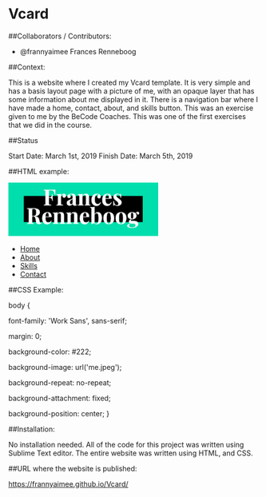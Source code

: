 # Vcard

##Collaborators / Contributors:

* @frannyaimee Frances Renneboog

##Context:

This is a website where I created my Vcard template. It is very simple and has a basis layout page with a picture of me, with an opaque layer that has some information about me displayed in it. There is a navigation bar where I have made a home, contact, about, and skills button. This was an exercise given to me by the BeCode Coaches. This was one of the first exercises that we did in the course.

##Status

Start Date: March 1st, 2019
Finish Date: March 5th, 2019


##HTML example:

<div class="container">
	<a href="index.html"><img src="logo.png" alt="logo" class="logo"></a>
	<nav>
		<ul class="menu">
		  <li><a href="index.html">Home</a></li>
		  <li><a href="about.html">About</a></li>
		  <li><a href="skills.html">Skills</a></li>
		  <li><a href="contact.html">Contact</a></li>
		</ul>
	</nav>
</div>

##CSS Example:

body { 
  
font-family: 'Work Sans', sans-serif;
  
margin: 0;
  
background-color: #222;
  
background-image: url('me.jpeg');
  
background-repeat: no-repeat;
  
background-attachment: fixed;
  
background-position: center; 
}


##Installation:

No installation needed. All of the code for this project was written using Sublime Text editor. The entire website was written using HTML, and CSS.

##URL where the website is published:

https://frannyaimee.github.io/Vcard/


